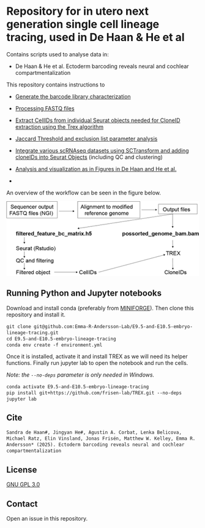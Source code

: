 # Repository for in utero next generation single cell lineage tracing, used in De Haan & He et al


Contains scripts used to analyse data in:
- De Haan & He et al. Ectoderm barcoding reveals neural and cochlear compartmentalization

This repository contains instructions to

- [Generate the barcode library characterization](Barcode_library_sequencing)
- [Processing FASTQ files](cloneID_extraction)
- [Extract CellIDs from individual Seurat objects needed for CloneID extraction using the Trex algorithm](cloneID_extraction)
- [Jaccard Threshold and exclusion list parameter analysis](trex_parameter_sweep)
- [Integrate various scRNAseq datasets using SCTransform and adding cloneIDs into Seurat Objects](qc_and_clustering) (including QC and clustering)

- [Analysis and visualization as in Figures in De Haan and He et al.](analysis)
- 


An overview of the workflow can be seen in the figure below.

![workflow](assets/analysis_flow.jpg)

## Running Python and Jupyter notebooks

Download and install conda (preferably from [MINIFORGE](https://github.com/conda-forge/miniforge#download)). 
Then clone this repository and install it.

```
git clone git@github.com:Emma-R-Andersson-Lab/E9.5-and-E10.5-embryo-lineage-tracing.git
cd E9.5-and-E10.5-embryo-lineage-tracing
conda env create -f environment.yml
```

Once it is installed, activate it and install TREX as we will need its helper functions.
Finally run jupyter lab to open the notebook and run the cells.

*Note: the `--no-deps` parameter is only needed in Windows.*

```
conda activate E9.5-and-E10.5-embryo-lineage-tracing
pip install git+https://github.com/frisen-lab/TREX.git --no-deps
jupyter lab
```

## Cite

```
Sandra de Haan#, Jingyan He#, Agustin A. Corbat, Lenka Belicova, Michael Ratz, Elin Vinsland, Jonas Frisén, Matthew W. Kelley, Emma R. Andersson* (2025). Ectoderm barcoding reveals neural and cochlear compartmentalization
```

## License

[GNU GPL 3.0](LICENSE)

## Contact

Open an issue in this repository.
